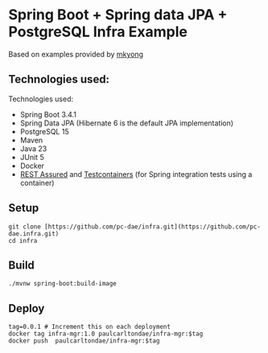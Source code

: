 # Spring Boot + Spring data JPA + PostgreSQL Infra Example

Based on examples provided by [mkyong](https://github.com/mkyong/spring-boot)

## Technologies used:
Technologies used:
* Spring Boot 3.4.1
* Spring Data JPA (Hibernate 6  is the default JPA implementation)
* PostgreSQL 15
* Maven
* Java 23
* JUnit 5
* Docker
* [REST Assured](https://rest-assured.io/) and [Testcontainers](https://testcontainers.com/) (for Spring integration tests using a container)

## Setup
```
git clone [https://github.com/pc-dae/infra.git](https://github.com/pc-dae.infra.git)
cd infra
```
## Build
```
./mvnw spring-boot:build-image
```
## Deploy
```
tag=0.0.1 # Increment this on each deployment
docker tag infra-mgr:1.0 paulcarltondae/infra-mgr:$tag
docker push  paulcarltondae/infra-mgr:$tag
```
